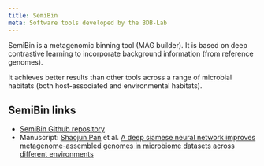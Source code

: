 ```yaml
---
title: SemiBin
meta: Software tools developed by the BDB-Lab
---
```


SemiBin is a metagenomic binning tool (MAG builder). It is based on deep
contrastive learning to incorporate background information (from reference
genomes).

It achieves better results than other tools across a range of microbial
habitats (both host-associated and environmental habitats).

## SemiBin links

- [SemiBin Github repository](https://github.com/BigDataBiology/SemiBin)
- Manuscript: [Shaojun Pan](/person/Shaojun_Pan) et al. [A deep siamese neural network improves metagenome-assembled genomes in microbiome datasets across different environments](https://www.nature.com/articles/s41467-022-29843-y)

